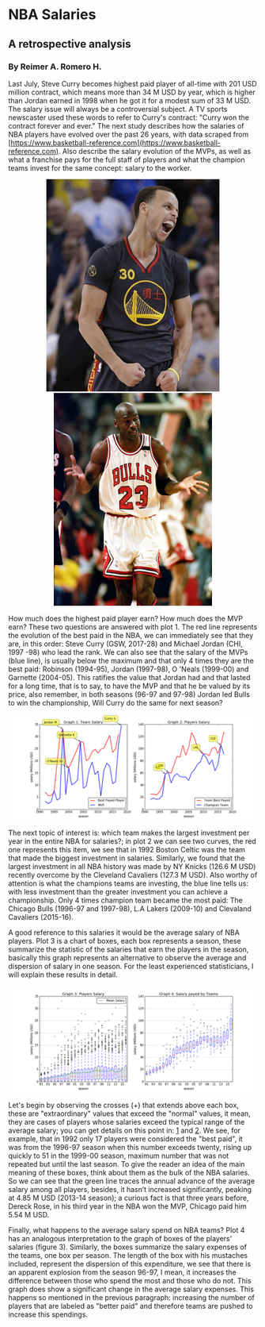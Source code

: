 # NBA Salaries
## A retrospective analysis
### By Reimer A. Romero H.


Last July, Steve Curry becomes highest paid player of all-time with 201 USD million contract, which means more than 34 M USD by year, which is higher than Jordan earned in 1998 when he got it for a modest sum of 33 M USD. The salary issue will always be a controversial subject. A TV sports newscaster used these words to refer to Curry's contract: "Curry won the contract forever and ever." The next study describes how the salaries of NBA players have evolved over the past 26 years, with data scraped from [https://www.basketball-reference.com](https://www.basketball-reference.com).  Also describe the salary evolution of the MVPs, as well as what a franchise pays for the full staff of players and what the champion teams invest for the same concept: salary to the worker.

<p align="center">
  <img src="/images/curry.jpg" width="350"/>
  <img src="/images/jordan2.jpg" width="320"/>
</p>

How much does the highest paid player earn? How much does the MVP earn? These two questions are answered with plot 1. The red line represents the evolution of the best paid in the NBA, we can immediately see that they are, in this order: Steve Curry (GSW, 2017-28) and Michael Jordan (CHI, 1997 -98) who lead the rank. We can also see that the salary of the MVPs (blue line), is usually below the maximum and that only 4 times they are the best paid: Robinson (1994-95), Jordan (1997-98), O 'Neals (1999-00) and Garnette (2004-05). This ratifies the value that Jordan had and that lasted for a long time, that is to say, to have the MVP and that he be valued by its price, also remember, in both seasons (96-97 and 97-98) Jordan led Bulls to win the championship, Will Curry do the same for next season?

![first figure](/images/NBA_salary-1.png)

The next topic of interest is: which team makes the largest investment per year in the entire NBA for salaries?; in plot 2 we can see two curves, the red one represents this item, we see that in 1992 Boston Celtic was the team that made the biggest investment in salaries. Similarly, we found that the largest investment in all NBA history was made by NY Knicks (126.6 M USD) recently overcome by the Cleveland Cavaliers (127.3 M USD). Also worthy of attention is what the champions teams are investing, the blue line tells us: with less investment than the greater investment you can achieve a championship. Only 4 times champion team became the most paid: The Chicago Bulls (1996-97 and 1997-98), L.A Lakers (2009-10) and Clevaland Cavaliers (2015-16).

A good reference to this salaries it would be the average salary of NBA players. Plot 3 is a chart of boxes, each box represents a season, these summarize the statistic of the salaries that earn the players in the season, basically this graph represents an alternative to observe the average and dispersion of salary in one season. For the least experienced statisticians, I will explain these results in detail.

![second figure](/images/NBA_salary-2.png)


Let's begin by observing the crosses (+) that extends above each box, these are "extraordinary" values that exceed the "normal" values, it mean, they are cases of players whose salaries exceed the typical range of the average salary; you can get details on this point in:
[1](http://www.itl.nist.gov/div898/handbook/prc/section1/prc16.htm) and [2](http://www.physics.csbsju.edu/stats/box2.html). We see, for example, that in 1992 only 17 players were considered the "best paid", it was from the 1996-97 season when this number exceeds twenty, rising up quickly to 51 in the 1999-00 season, maximum number that was not repeated but until the last season. To give the reader an idea of the main meaning of these boxes, think about them as the bulk of the NBA salaries. So we can see that the green line traces the annual advance of the average salary among all players, besides, it hasn’t increased significantly, peaking at 4.85 M USD (2013-14 season); a curious fact is that three years before, Dereck Rose, in his third year in the NBA won the MVP, Chicago paid him 5.54 M USD.

Finally, what happens to the average salary spend on NBA teams? Plot 4 has an analogous interpretation to the graph of boxes of the players' salaries (figure 3). Similarly, the boxes summarize the salary expenses of the teams, one box per season. The length of the box with his mustaches included, represent the dispersion of this expenditure, we see that there is an apparent explosion from the season 96-97, I mean, it increases the difference between those who spend the most and those who do not. This graph does show a significant change in the average salary expenses. This happens so mentioned in the previous paragraph: increasing the number of players that are labeled as "better paid" and therefore teams are pushed to increase this spendings.

